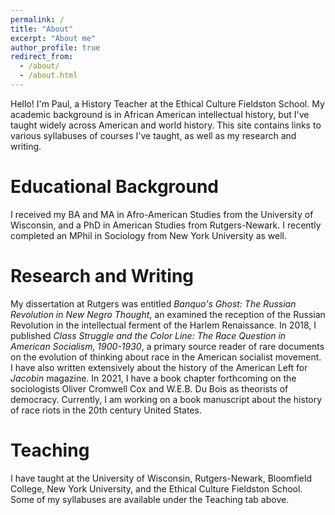 ```yaml
---
permalink: /
title: "About"
excerpt: "About me"
author_profile: true
redirect_from: 
  - /about/
  - /about.html
---
```


Hello! I'm Paul, a History Teacher at the Ethical Culture Fieldston School. My academic background is in African American intellectual history, but I've taught widely across American and world history. This site contains links to various syllabuses of courses I've taught, as well as my research and writing.

Educational Background
======
I received my BA and MA in Afro-American Studies from the University of Wisconsin, and a PhD in American Studies from Rutgers-Newark. I recently completed an MPhil in Sociology from New York University as well.

Research and Writing
======
My dissertation at Rutgers was entitled *Banquo's Ghost: The Russian Revolution in New Negro Thought*, an examined the reception of the Russian Revolution in the intellectual ferment of the Harlem Renaissance. In 2018, I published *Class Struggle and the Color Line: The Race Question in American Socialism, 1900-1930*, a primary source reader of rare documents on the evolution of thinking about race in the American socialist movement. I have also written extensively about the history of the American Left for *Jacobin* magazine. In 2021, I have a book chapter forthcoming on the sociologists Oliver Cromwell Cox and W.E.B. Du Bois as theorists of democracy. Currently, I am working on a book manuscript about the history of race riots in the 20th century United States.

Teaching
======
I have taught at the University of Wisconsin, Rutgers-Newark, Bloomfield College, New York University, and the Ethical Culture Fieldston School. Some of my syllabuses are available under the Teaching tab above.


